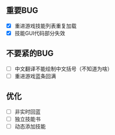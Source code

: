 ## 重要BUG
- [x] 重进游戏技能列表重复加载
- [x] 技能GUI代码部分失效
## 不要紧的BUG
- [ ] 中文翻译不能绘制中文括号（不知道为啥）
- [ ] 重进游戏蓝条回满
## 优化
- [ ] 非实时回蓝
- [ ] 独立技能书
- [ ] 动态添加技能